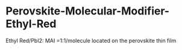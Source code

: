 # Perovskite-Molecular-Modifier-Ethyl-Red
Ethyl Red/PbI2: MAI =1:1/molecule located on the perovskite thin film
